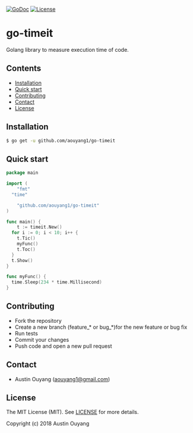 [![GoDoc](https://godoc.org/github.com/aouyang1/go-timeit?status.svg)](https://godoc.org/github.com/aouyang1/go-timeit)
[![License](https://img.shields.io/badge/License-MIT-blue.svg)](https://opensource.org/licenses/MIT)

# go-timeit

Golang library to measure execution time of code.

## Contents
- [Installation](#installation)
- [Quick start](#quick-start)
- [Contributing](#contributing)
- [Contact](#contact)
- [License](#license)

## Installation
```sh
$ go get -u github.com/aouyang1/go-timeit
```

## Quick start
```go
package main

import (
	"fmt"
  "time"

	"github.com/aouyang1/go-timeit"
)

func main() {
	t := timeit.New()
  for i := 0; i < 10; i++ {
    t.Tic()
    myFunc()
    t.Toc()
  }
  t.Show()
}

func myFunc() {
  time.Sleep(234 * time.Millisecond)
}
```

## Contributing
* Fork the repository
* Create a new branch (feature_\* or bug_\*)for the new feature or bug fix
* Run tests
* Commit your changes
* Push code and open a new pull request

## Contact
* Austin Ouyang (aouyang1@gmail.com)

## License
The MIT License (MIT). See [LICENSE](https://github.com/matrix-profile-foundation/go-timeit/blob/master/LICENSE) for more details.

Copyright (c) 2018 Austin Ouyang
